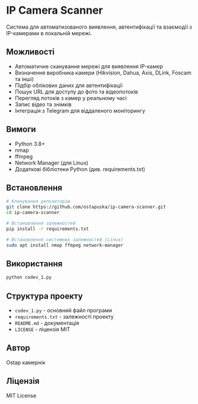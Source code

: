# IP Camera Scanner

Система для автоматизованого виявлення, автентифікації та взаємодії з IP-камерами в локальній мережі.

## Можливості

- Автоматичне сканування мережі для виявлення IP-камер
- Визначення виробника камери (Hikvision, Dahua, Axis, DLink, Foscam та інші)
- Підбір облікових даних для автентифікації
- Пошук URL для доступу до фото та відеопотоків
- Перегляд потоків з камер у реальному часі
- Запис відео та знімків
- Інтеграція з Telegram для віддаленого моніторингу

## Вимоги

- Python 3.8+
- nmap
- ffmpeg
- Network Manager (для Linux)
- Додаткові бібліотеки Python (див. requirements.txt)

## Встановлення

```bash
# Клонування репозиторію
git clone https://github.com/ostapuska/ip-camera-scanner.git
cd ip-camera-scanner

# Встановлення залежностей
pip install -r requirements.txt

# Встановлення системних залежностей (Linux)
sudo apt install nmap ffmpeg network-manager
```

## Використання

```bash
python codev_1.py
```

## Структура проекту

- `codev_1.py` - основний файл програми
- `requirements.txt` - залежності проекту
- `README.md` - документація
- `LICENSE` - ліцензія MIT

## Автор

Ostap камернік

## Ліцензія

MIT License